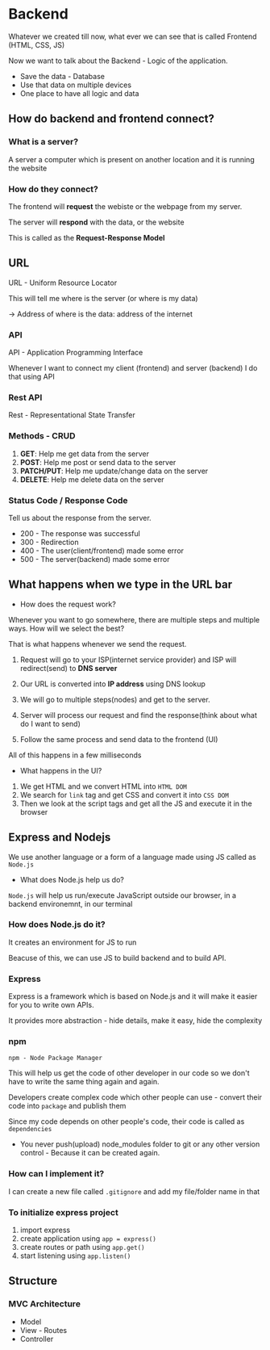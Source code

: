 # Backend

Whatever we created till now, what ever we can see that is called Frontend (HTML, CSS, JS)

Now we want to talk about the Backend - Logic of the application.

- Save the data - Database
- Use that data on multiple devices
- One place to have all logic and data

## How do backend and frontend connect?

### What is a **server**?

A server a computer which is present on another location and it is running the website

### How do they connect?

The frontend will **request** the webiste or the webpage from my server.

The server will **respond** with the data, or the website

This is called as the **Request-Response Model**

## URL

URL - Uniform Resource Locator

This will tell me where is the server (or where is my data)

-> Address of where is the data: address of the internet

### API

API - Application Programming Interface

Whenever I want to connect my client (frontend) and server (backend) I do that using API

### Rest API

Rest - Representational State Transfer

### Methods - CRUD

1. **GET**: Help me get data from the server
2. **POST**: Help me post or send data to the server
3. **PATCH/PUT**: Help me update/change data on the server
4. **DELETE**: Help me delete data on the server

### Status Code / Response Code

Tell us about the response from the server.

- 200 - The response was successful
- 300 - Redirection
- 400 - The user(client/frontend) made some error
- 500 - The server(backend) made some error

## What happens when we type in the URL bar

- How does the request work?

Whenever you want to go somewhere, there are multiple steps and multiple ways. How will we select the best?

That is what happens whenever we send the request.

1. Request will go to your ISP(internet service provider) and ISP will redirect(send) to **DNS server**
2. Our URL is converted into **IP address** using DNS lookup
3. We will go to multiple steps(nodes) and get to the server.

4. Server will process our request and find the response(think about what do I want to send)
5. Follow the same process and send data to the frontend (UI)

All of this happens in a few milliseconds

- What happens in the UI?

1. We get HTML and we convert HTML into `HTML DOM`
2. We search for `link` tag and get CSS and convert it into `CSS DOM`
3. Then we look at the script tags and get all the JS and execute it in the browser

## Express and Nodejs

We use another language or a form of a language made using JS called as `Node.js`

- What does Node.js help us do?

`Node.js` will help us run/execute JavaScript outside our browser, in a backend environemnt, in our terminal

### How does Node.js do it?

It creates an environment for JS to run

Beacuse of this, we can use JS to build backend and to build API.

### Express

Express is a framework which is based on Node.js and it will make it easier for you to write own APIs.

It provides more abstraction - hide details, make it easy, hide the complexity

### npm

`npm - Node Package Manager`

This will help us get the code of other developer in our code so we don't have to write the same thing again and again.

Developers create complex code which other people can use - convert their code into `package` and publish them

Since my code depends on other people's code, their code is called as `dependencies`

- You never push(upload) node_modules folder to git or any other version control - Because it can be created again.

### How can I implement it?

I can create a new file called `.gitignore` and add my file/folder name in that

### To initialize express project

1. import express
2. create application using `app = express()`
3. create routes or path using `app.get()`
4. start listening using `app.listen()`

## Structure

### MVC Architecture

- Model
- View - Routes
- Controller
